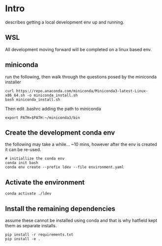 # Intro

describes getting a local development env up and running.

## WSL

All development moving forward will be completed on a linux based env.

## miniconda

run the following, then walk through the questions posed by the
miniconda installer

```
curl https://repo.anaconda.com/miniconda/Miniconda3-latest-Linux-x86_64.sh -o miniconda_install.sh
bash miniconda_install.sh
```

Then edit .bashrc adding the path to miniconda
```
export PATH=$PATH:~/miniconda3/bin
```

## Create the development conda env

the following may take a while... ~10 mins,
however after the env is created it can be re-used.

```
# initiallize the conda env
conda init bash
conda env create --prefix ldev --file environment.yaml
```

## Activate the environment

```
conda activate ./ldev
```

## Install the remaining dependencies

assume these cannot be installed using conda and that is why hatfield kept them
as separate installs.

```
pip install -r requirements.txt
pip install -e .
```


